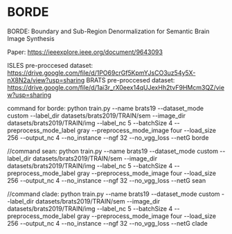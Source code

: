 # BORDE
BORDE: Boundary and Sub-Region Denormalization for Semantic Brain Image Synthesis

Paper: https://ieeexplore.ieee.org/document/9643093

ISLES pre-proccesed dataset: https://drive.google.com/file/d/1PO69crGf5KpmYJsCO3uz54y5X-nX8N2a/view?usp=sharing
BRATS pre-proccesed dataset: https://drive.google.com/file/d/1ai3r_rX0eex14qUJexHh2tvF9HMcm3QZ/view?usp=sharing

command for borde: python train.py --name brats19 --dataset_mode custom --label_dir datasets/brats2019/TRAIN/sem --image_dir datasets/brats2019/TRAIN/img --label_nc 5 --batchSize 4 --preprocess_mode_label gray --preprocess_mode_image four --load_size 256 --output_nc 4 --no_instance --ngf 32 --no_vgg_loss --netG borde

//command sean: python train.py --name brats19 --dataset_mode custom --label_dir datasets/brats2019/TRAIN/sem --image_dir datasets/brats2019/TRAIN/img --label_nc 5 --batchSize 4 --preprocess_mode_label gray --preprocess_mode_image four --load_size 256 --output_nc 4 --no_instance --ngf 32 --no_vgg_loss --netG sean

//command clade: python train.py --name brats19 --dataset_mode custom --label_dir datasets/brats2019/TRAIN/sem --image_dir datasets/brats2019/TRAIN/img --label_nc 5 --batchSize 4 --preprocess_mode_label gray --preprocess_mode_image four --load_size 256 --output_nc 4 --no_instance --ngf 32 --no_vgg_loss --netG clade
